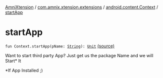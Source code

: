 [AmniXtension](../../index.md) / [com.amnix.xtension.extensions](../index.md) / [android.content.Context](index.md) / [startApp](./start-app.md)

# startApp

`fun Context.startApp(pName: `[`String`](https://kotlinlang.org/api/latest/jvm/stdlib/kotlin/-string/index.html)`): `[`Unit`](https://kotlinlang.org/api/latest/jvm/stdlib/kotlin/-unit/index.html) [(source)](https://github.com/AmniX/AmniXTension/tree/master/AmniXtension/src/main/java/com/amnix/xtension/extensions/ContextExtension.kt#L176)

Want to start third party App? Just get us the package Name and we will Start* It

*If App Installed ;)

